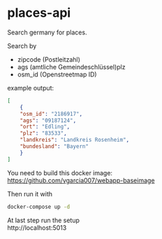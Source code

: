 # places-api

Search germany for places.

Search by  
- zipcode (Postleitzahl)  
- ags (amtliche Gemeindeschlüssel)plz
- osm_id (Openstreetmap ID)

example output:


```json
[
    {
    "osm_id": "2186917",
    "ags": "09187124",
    "ort": "Edling",
    "plz": "83533",
    "landkreis": "Landkreis Rosenheim",
    "bundesland": "Bayern"
    }
]
```


You need to build this docker image:
https://github.com/vgarcia007/webapp-baseimage

Then run it with

```bash
docker-compose up -d
```

At last step run the setup  
http://localhost:5013